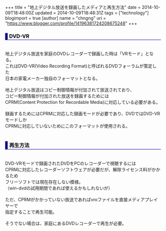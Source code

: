 +++
title = "地上デジタル放送を録画したメディアと再生方法"
date = 2014-10-09T18:48:00Z
updated = 2014-10-09T18:48:31Z
tags = ["technology"]
blogimport = true 
[author]
	name = "chngng"
	uri = "https://www.blogger.com/profile/14196381724208675248"
+++

<div dir="ltr" style="text-align: left;" trbidi="on"><h3 style="border-bottom: 2px solid slateblue; border-left: 8px solid navy; color: black; padding: 0px 0px 1px 5px;">DVD-VR</h3><br />地上デジタル放送を家庭のDVDレコーダーで録画した時は「VRモード」となる。<br />これはDVD-VR(Video Recording Format)と呼ばれるDVDフォーラムが策定した<br />日本の家電メーカー独自のフォーマットとなる。<br /><br />地上デジタル放送はコピー制御情報が付加されて放送されており、<br />コピー制御情報が付加された放送を録画するためには<br />CPRM(Content Protection for Recordable Media)に対応している必要がある。<br /><br />録画するためにはCPRMに対応した録画モードが必要であり、DVDではDVD-VRモードしか<br />CPRMに対応していないためにこのフォーマットが使用される。<br /><br /><h3 style="border-bottom: 2px solid slateblue; border-left: 8px solid navy; color: black; padding: 0px 0px 1px 5px;">再生方法</h3><br />DVD-VRモードで録画されたDVDをPCのレコーダーで視聴するには<br />CPRMに対応したレコーダーソフトウェアが必要だが、解除ライセンス料がかかるため<br />フリーソフトでは現在存在しない模様。<br />（win-dvdの試用期間であれば使えるかもしれないが）<br /><br />ただ、CPRMがかかっていない放送であればvroファイルを直接メディアプレイヤーで<br />指定することで再生可能。<br /><div><br />そうでない場合は、家庭にあるDVDレコーダーで再生が必要。</div></div>
